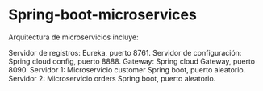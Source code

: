 # Spring-boot-microservices 
Arquitectura de microservicios incluye:

Servidor de registros: Eureka, puerto 8761.
Servidor de configuración: Spring cloud config, puerto 8888.
Gateway: Spring cloud Gateway, puerto 8090.
Servidor 1: Microservicio customer Spring boot, puerto aleatorio.
Servidor 2: Microservicio orders Spring boot, puerto aleatorio.

